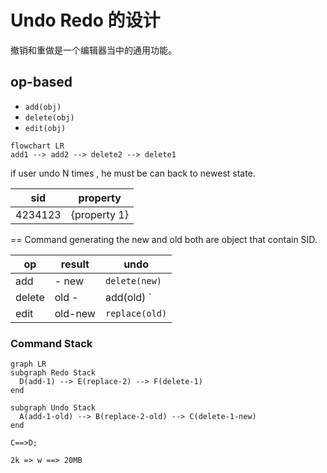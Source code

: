 # Undo Redo 的设计
撤销和重做是一个编辑器当中的通用功能。

## op-based
+ `add(obj)`
+ `delete(obj)`
+ `edit(obj)`

```mermaid
flowchart LR
add1 --> add2 --> delete2 --> delete1
```

if user undo N times , he must be can back to newest state.

| sid     | property     |
| ------- | ------------ |
| 4234123 | {property 1} |

== Command generating
the new and old both are object that contain SID.

| op     | result  |undo|
| ------ | ------- | ----|
| add    | - new     | `delete(new)` |
| delete | old -     | add(old) ` |
| edit   | old-new | `replace(old)` |

### Command Stack

```mermaid
graph LR
subgraph Redo Stack
  D(add-1) --> E(replace-2) --> F(delete-1)
end

subgraph Undo Stack
  A(add-1-old) --> B(replace-2-old) --> C(delete-1-new)
end

C==>D;

```

`2k => w ==> 20MB`